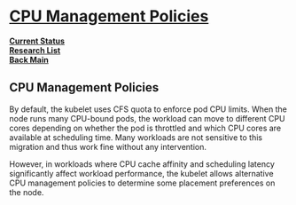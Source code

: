 # **[CPU Management Policies](https://kubernetes.io/docs/tasks/administer-cluster/cpu-management-policies/#cpu-management-policies)**

**[Current Status](../../../../../development/status/weekly/current_status.md)**\
**[Research List](../../../../research_list.md)**\
**[Back Main](../../../../../README.md)**

## CPU Management Policies

By default, the kubelet uses CFS quota to enforce pod CPU limits.  When the node runs many CPU-bound pods, the workload can move to different CPU cores depending on whether the pod is throttled and which CPU cores are available at scheduling time. Many workloads are not sensitive to this migration and thus work fine without any intervention.

However, in workloads where CPU cache affinity and scheduling latency significantly affect workload performance, the kubelet allows alternative CPU management policies to determine some placement preferences on the node.
